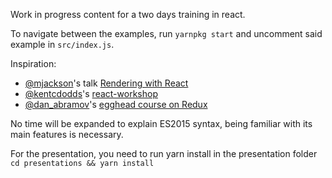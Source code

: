 Work in progress content for a two days training in react.

To navigate between the examples, run `yarnpkg start` and uncomment said example in `src/index.js`.

Inspiration:
  - [@mjackson](https://twitter.com/mjackson)'s talk [Rendering with React](https://www.youtube.com/watch?v=7S8v8jfLb1Q)
  - [@kentcdodds](https://twitter.com/kentcdodds)'s [react-workshop](https://github.com/kentcdodds/react-workshop)
  - [@dan_abramov](https://twitter.com/dan_abramov)'s [egghead course on Redux](https://egghead.io/courses/getting-started-with-redux)

No time will be expanded to explain ES2015 syntax, being familiar with its main features is necessary.

For the presentation, you need to run yarn install in the presentation folder `cd presentations && yarn install`
